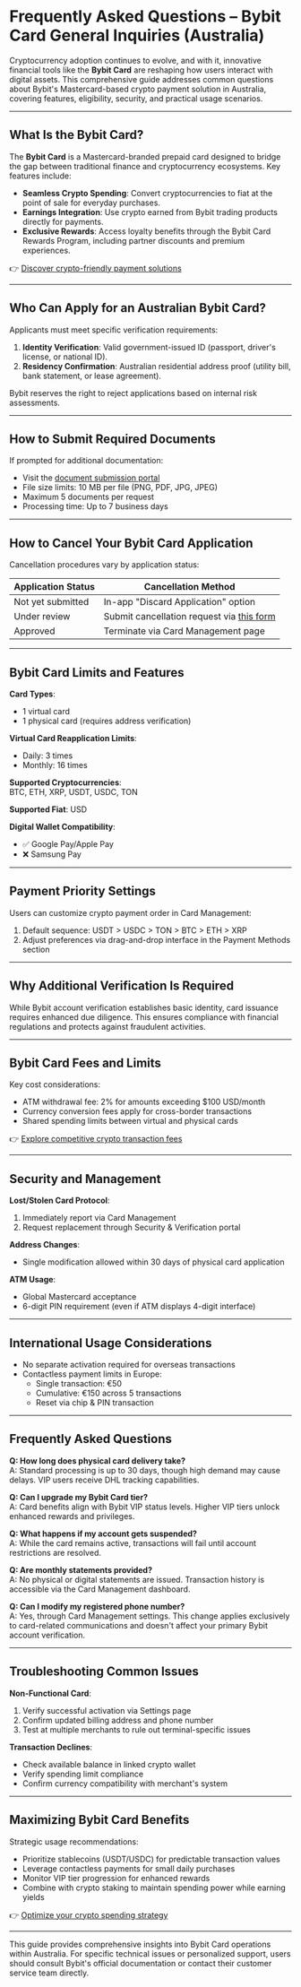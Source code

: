 # Frequently Asked Questions – Bybit Card General Inquiries (Australia)  

Cryptocurrency adoption continues to evolve, and with it, innovative financial tools like the **Bybit Card** are reshaping how users interact with digital assets. This comprehensive guide addresses common questions about Bybit's Mastercard-based crypto payment solution in Australia, covering features, eligibility, security, and practical usage scenarios.  

---

## What Is the Bybit Card?  

The **Bybit Card** is a Mastercard-branded prepaid card designed to bridge the gap between traditional finance and cryptocurrency ecosystems. Key features include:  

- **Seamless Crypto Spending**: Convert cryptocurrencies to fiat at the point of sale for everyday purchases.  
- **Earnings Integration**: Use crypto earned from Bybit trading products directly for payments.  
- **Exclusive Rewards**: Access loyalty benefits through the Bybit Card Rewards Program, including partner discounts and premium experiences.  

👉 [Discover crypto-friendly payment solutions](https://bit.ly/okx-bonus)  

---

## Who Can Apply for an Australian Bybit Card?  

Applicants must meet specific verification requirements:  

1. **Identity Verification**: Valid government-issued ID (passport, driver's license, or national ID).  
2. **Residency Confirmation**: Australian residential address proof (utility bill, bank statement, or lease agreement).  

Bybit reserves the right to reject applications based on internal risk assessments.  

---

## How to Submit Required Documents  

If prompted for additional documentation:  
- Visit the [document submission portal](https://www.bybit.com/zh-TW/help-center/case-list?tab=fiat)  
- File size limits: 10 MB per file (PNG, PDF, JPG, JPEG)  
- Maximum 5 documents per request  
- Processing time: Up to 7 business days  

---

## How to Cancel Your Bybit Card Application  

Cancellation procedures vary by application status:  

| Application Status | Cancellation Method |  
|--------------------|---------------------|  
| Not yet submitted  | In-app "Discard Application" option |  
| Under review       | Submit cancellation request via [this form](https://www.bybit.com/help-center/s/webform?state=695) |  
| Approved           | Terminate via Card Management page |  

---

## Bybit Card Limits and Features  

**Card Types**:  
- 1 virtual card  
- 1 physical card (requires address verification)  

**Virtual Card Reapplication Limits**:  
- Daily: 3 times  
- Monthly: 16 times  

**Supported Cryptocurrencies**:  
BTC, ETH, XRP, USDT, USDC, TON  

**Supported Fiat**: USD  

**Digital Wallet Compatibility**:  
- ✅ Google Pay/Apple Pay  
- ❌ Samsung Pay  

---

## Payment Priority Settings  

Users can customize crypto payment order in Card Management:  
1. Default sequence: USDT > USDC > TON > BTC > ETH > XRP  
2. Adjust preferences via drag-and-drop interface in the Payment Methods section  

---

## Why Additional Verification Is Required  

While Bybit account verification establishes basic identity, card issuance requires enhanced due diligence. This ensures compliance with financial regulations and protects against fraudulent activities.  

---

## Bybit Card Fees and Limits  

Key cost considerations:  
- ATM withdrawal fee: 2% for amounts exceeding $100 USD/month  
- Currency conversion fees apply for cross-border transactions  
- Shared spending limits between virtual and physical cards  

👉 [Explore competitive crypto transaction fees](https://bit.ly/okx-bonus)  

---

## Security and Management  

**Lost/Stolen Card Protocol**:  
1. Immediately report via Card Management  
2. Request replacement through Security & Verification portal  

**Address Changes**:  
- Single modification allowed within 30 days of physical card application  

**ATM Usage**:  
- Global Mastercard acceptance  
- 6-digit PIN requirement (even if ATM displays 4-digit interface)  

---

## International Usage Considerations  

- No separate activation required for overseas transactions  
- Contactless payment limits in Europe:  
  - Single transaction: €50  
  - Cumulative: €150 across 5 transactions  
  - Reset via chip & PIN transaction  

---

## Frequently Asked Questions  

**Q: How long does physical card delivery take?**  
A: Standard processing is up to 30 days, though high demand may cause delays. VIP users receive DHL tracking capabilities.  

**Q: Can I upgrade my Bybit Card tier?**  
A: Card benefits align with Bybit VIP status levels. Higher VIP tiers unlock enhanced rewards and privileges.  

**Q: What happens if my account gets suspended?**  
A: While the card remains active, transactions will fail until account restrictions are resolved.  

**Q: Are monthly statements provided?**  
A: No physical or digital statements are issued. Transaction history is accessible via the Card Management dashboard.  

**Q: Can I modify my registered phone number?**  
A: Yes, through Card Management settings. This change applies exclusively to card-related communications and doesn't affect your primary Bybit account verification.  

---

## Troubleshooting Common Issues  

**Non-Functional Card**:  
1. Verify successful activation via Settings page  
2. Confirm updated billing address and phone number  
3. Test at multiple merchants to rule out terminal-specific issues  

**Transaction Declines**:  
- Check available balance in linked crypto wallet  
- Verify spending limit compliance  
- Confirm currency compatibility with merchant's system  

---

## Maximizing Bybit Card Benefits  

Strategic usage recommendations:  
- Prioritize stablecoins (USDT/USDC) for predictable transaction values  
- Leverage contactless payments for small daily purchases  
- Monitor VIP tier progression for enhanced rewards  
- Combine with crypto staking to maintain spending power while earning yields  

👉 [Optimize your crypto spending strategy](https://bit.ly/okx-bonus)  

---

This guide provides comprehensive insights into Bybit Card operations within Australia. For specific technical issues or personalized support, users should consult Bybit's official documentation or contact their customer service team directly.